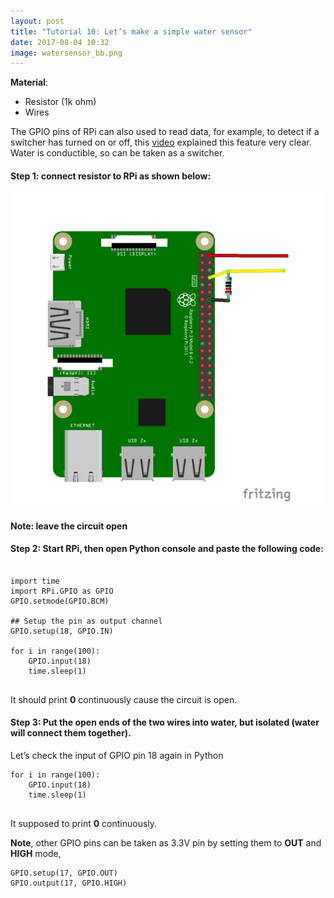 ```yaml
---
layout: post
title: "Tutorial 10: Let’s make a simple water sensor"
date: 2017-08-04 10:32
image: watersensor_bb.png
---
```



**Material**: 

 * Resistor (1k ohm)
 * Wires


The GPIO pins of RPi can also used to read data, for example, to detect if a switcher has turned on or off, this [video](https://www.youtube.com/watch?v=NAl-ULEattw) explained this feature very clear. Water is conductible, so can be taken as a switcher. 

#### Step 1: connect resistor to RPi as shown below:

![](/images/watersensor_bb.png)

**Note: leave the circuit open**

#### Step 2:  Start RPi, then open Python console  and paste the following code:

~~~

import time
import RPi.GPIO as GPIO   
GPIO.setmode(GPIO.BCM)

## Setup the pin as output channel
GPIO.setup(18, GPIO.IN)

for i in range(100):
	GPIO.input(18)
	time.sleep(1)
 
~~~

It should print **0** continuously cause the circuit is open. 

#### Step 3:  Put the open ends of the two wires into water, but isolated (water will connect them together). 

Let’s check the input of GPIO pin 18 again in Python

~~~
for i in range(100):
	GPIO.input(18)
	time.sleep(1)
 
~~~

It supposed to print **0**  continuously. 


**Note**, other GPIO pins can be taken as 3.3V pin by setting them to **OUT**  and **HIGH** mode,

~~~
GPIO.setup(17, GPIO.OUT)
GPIO.output(17, GPIO.HIGH)
~~~

